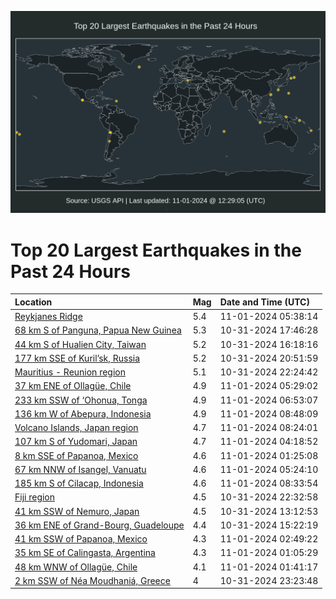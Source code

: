 ![Map](./map.png)

# Top 20 Largest Earthquakes in the Past 24 Hours

| Location | Mag | Date and Time (UTC) |
|:---|:---|:---|
| [Reykjanes Ridge](https://earthquake.usgs.gov/earthquakes/eventpage/us7000npb7) | 5.4 | 11-01-2024 05:38:14 |
| [68 km S of Panguna, Papua New Guinea](https://earthquake.usgs.gov/earthquakes/eventpage/us7000np8b) | 5.3 | 10-31-2024 17:46:28 |
| [44 km S of Hualien City, Taiwan](https://earthquake.usgs.gov/earthquakes/eventpage/us7000np7y) | 5.2 | 10-31-2024 16:18:16 |
| [177 km SSE of Kuril’sk, Russia](https://earthquake.usgs.gov/earthquakes/eventpage/us7000np96) | 5.2 | 10-31-2024 20:51:59 |
| [Mauritius - Reunion region](https://earthquake.usgs.gov/earthquakes/eventpage/us7000np9n) | 5.1 | 10-31-2024 22:24:42 |
| [37 km ENE of Ollagüe, Chile](https://earthquake.usgs.gov/earthquakes/eventpage/us7000npb4) | 4.9 | 11-01-2024 05:29:02 |
| [233 km SSW of ‘Ohonua, Tonga](https://earthquake.usgs.gov/earthquakes/eventpage/us7000npb8) | 4.9 | 11-01-2024 06:53:07 |
| [136 km W of Abepura, Indonesia](https://earthquake.usgs.gov/earthquakes/eventpage/us7000npbh) | 4.9 | 11-01-2024 08:48:09 |
| [Volcano Islands, Japan region](https://earthquake.usgs.gov/earthquakes/eventpage/us7000npbf) | 4.7 | 11-01-2024 08:24:01 |
| [107 km S of Yudomari, Japan](https://earthquake.usgs.gov/earthquakes/eventpage/us7000npax) | 4.7 | 11-01-2024 04:18:52 |
| [8 km SSE of Papanoa, Mexico](https://earthquake.usgs.gov/earthquakes/eventpage/us7000npa7) | 4.6 | 11-01-2024 01:25:08 |
| [67 km NNW of Isangel, Vanuatu](https://earthquake.usgs.gov/earthquakes/eventpage/us7000npb3) | 4.6 | 11-01-2024 05:24:10 |
| [185 km S of Cilacap, Indonesia](https://earthquake.usgs.gov/earthquakes/eventpage/us7000npbg) | 4.6 | 11-01-2024 08:33:54 |
| [Fiji region](https://earthquake.usgs.gov/earthquakes/eventpage/us7000np9p) | 4.5 | 10-31-2024 22:32:58 |
| [41 km SSW of Nemuro, Japan](https://earthquake.usgs.gov/earthquakes/eventpage/us7000np6i) | 4.5 | 10-31-2024 13:12:53 |
| [36 km ENE of Grand-Bourg, Guadeloupe](https://earthquake.usgs.gov/earthquakes/eventpage/us7000np7m) | 4.4 | 10-31-2024 15:22:19 |
| [41 km SSW of Papanoa, Mexico](https://earthquake.usgs.gov/earthquakes/eventpage/us7000npaf) | 4.3 | 11-01-2024 02:49:22 |
| [35 km SE of Calingasta, Argentina](https://earthquake.usgs.gov/earthquakes/eventpage/us7000npa5) | 4.3 | 11-01-2024 01:05:29 |
| [48 km WNW of Ollagüe, Chile](https://earthquake.usgs.gov/earthquakes/eventpage/us7000npa9) | 4.1 | 11-01-2024 01:41:17 |
| [2 km SSW of Néa Moudhaniá, Greece](https://earthquake.usgs.gov/earthquakes/eventpage/us7000np9x) | 4 | 10-31-2024 23:23:48 |
